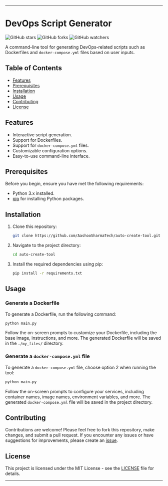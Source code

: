 
---

# DevOps Script Generator

![GitHub stars](https://img.shields.io/github/stars/AashooSharmaTech/auto-create-tool?style=social)
![GitHub forks](https://img.shields.io/github/forks/AashooSharmaTech/auto-create-tool?style=social)
![GitHub watchers](https://img.shields.io/github/watchers/AashooSharmaTech/auto-create-tool?style=social)

A command-line tool for generating DevOps-related scripts such as Dockerfiles and `docker-compose.yml` files based on user inputs.

## Table of Contents

- [Features](#features)
- [Prerequisites](#prerequisites)
- [Installation](#installation)
- [Usage](#usage)
- [Contributing](#contributing)
- [License](#license)

## Features

- Interactive script generation.
- Support for Dockerfiles.
- Support for `docker-compose.yml` files.
- Customizable configuration options.
- Easy-to-use command-line interface.

## Prerequisites

Before you begin, ensure you have met the following requirements:

- Python 3.x installed.
- [pip](https://pip.pypa.io/en/stable/installation/) for installing Python packages.

## Installation

1. Clone this repository:

   ```bash
   git clone https://github.com/AashooSharmaTech/auto-create-tool.git
   ```

2. Navigate to the project directory:

   ```bash
   cd auto-create-tool
   ```

3. Install the required dependencies using pip:

   ```bash
   pip install -r requirements.txt
   ```

## Usage

### Generate a Dockerfile

To generate a Dockerfile, run the following command:

```bash
python main.py
```

Follow the on-screen prompts to customize your Dockerfile, including the base image, instructions, and more. The generated Dockerfile will be saved in the `./my_files/` directory.

### Generate a `docker-compose.yml` file

To generate a `docker-compose.yml` file, choose option 2 when running the tool:

```bash
python main.py
```

Follow the on-screen prompts to configure your services, including container names, image names, environment variables, and more. The generated `docker-compose.yml` file will be saved in the project directory.

## Contributing

Contributions are welcome! Please feel free to fork this repository, make changes, and submit a pull request. If you encounter any issues or have suggestions for improvements, please create an [issue](https://github.com/AashooSharmaTech/your-repository/issues).

## License

This project is licensed under the MIT License - see the [LICENSE](LICENSE) file for details.

---
